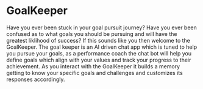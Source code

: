 # GoalKeeper    
Have you ever been stuck in your goal pursuit journey? Have you ever been confused as to what goals you should be pursuing and will have the greatest liklihood of success?  If this sounds like you then welcome to the GoalKeeper.  The goal keeper is an AI driven chat app which is tuned to help you pursue your goals, as a performance coach the chat bot will help you define goals which align with your values and track your progress to their achievement.  As you interact with the GoalKeeper it builds a memory getting to know your specific goals and challenges and customizes its responses accordingly.  